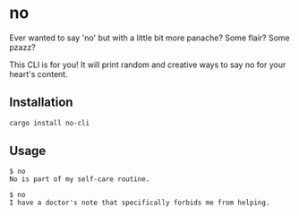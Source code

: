 # no

Ever wanted to say 'no' but with a little bit more panache? Some flair? Some pzazz?

This CLI is for you! It will print random and creative ways to say no for your heart's content.

## Installation

```sh
cargo install no-cli
```

## Usage

```
$ no
No is part of my self-care routine.

$ no
I have a doctor's note that specifically forbids me from helping.
```